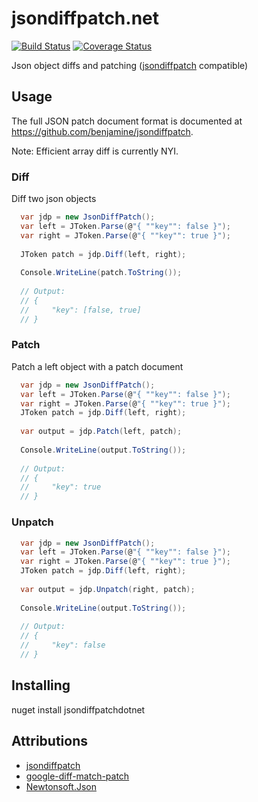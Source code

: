 # jsondiffpatch.net
<!--- badges -->
[![Build Status](https://secure.travis-ci.org/wbish/jsondiffpatch.net.svg)](http://travis-ci.org/wbish/jsondiffpatch.net)
[![Coverage Status](https://coveralls.io/repos/github/wbish/jsondiffpatch.net/badge.svg?branch=master)](https://coveralls.io/github/wbish/jsondiffpatch.net?branch=master)

Json object diffs and patching ([jsondiffpatch](https://github.com/benjamine/jsondiffpatch) compatible)

## Usage

The full JSON patch document format is documented at https://github.com/benjamine/jsondiffpatch. 

Note: Efficient array diff is currently NYI.

### Diff

Diff two json objects

``` C#
  var jdp = new JsonDiffPatch();
  var left = JToken.Parse(@"{ ""key"": false }");
  var right = JToken.Parse(@"{ ""key"": true }");
  
  JToken patch = jdp.Diff(left, right);
  
  Console.WriteLine(patch.ToString());
  
  // Output:
  // {
  //     "key": [false, true]
  // }
```

### Patch

Patch a left object with a patch document

``` C#
  var jdp = new JsonDiffPatch();
  var left = JToken.Parse(@"{ ""key"": false }");
  var right = JToken.Parse(@"{ ""key"": true }");
  JToken patch = jdp.Diff(left, right);
  
  var output = jdp.Patch(left, patch);
  
  Console.WriteLine(output.ToString());
  
  // Output:
  // {
  //     "key": true
  // }
```

### Unpatch

``` C#
  var jdp = new JsonDiffPatch();
  var left = JToken.Parse(@"{ ""key"": false }");
  var right = JToken.Parse(@"{ ""key"": true }");
  JToken patch = jdp.Diff(left, right);
  
  var output = jdp.Unpatch(right, patch);
  
  Console.WriteLine(output.ToString());
  
  // Output:
  // {
  //     "key": false
  // }
```

## Installing
nuget install jsondiffpatchdotnet

## Attributions
* [jsondiffpatch](https://github.com/benjamine/jsondiffpatch)
* [google-diff-match-patch](https://code.google.com/archive/p/google-diff-match-patch/)
* [Newtonsoft.Json](https://www.nuget.org/packages/Newtonsoft.Json/)
